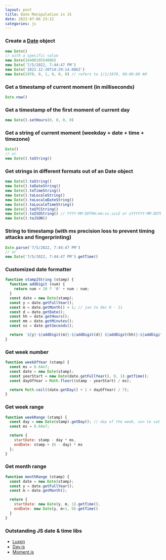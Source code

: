 ```yaml
---
layout: post
title: Date Manipulation in JS
date: 2022-07-06 23:12
categories: js
---
```

### Create a [Date](https://developer.mozilla.org/en-US/docs/Web/JavaScript/Reference/Global_Objects/Date) object

```js
new Date()
// with a specific value
new Date(1640010554086)
new Date('7/5/2022, 7:44:47 PM')
new Date('2021-12-20T14:29:14.086Z')
new Date(1970, 0, 1, 0, 0, 0) // refers to 1/1/1970, 00:00:00 AM
```

### Get a timestamp of current moment (in milliseconds)

```js
Date.now()
```

### Get a timestamp of the first moment of current day

```js
new Date().setHours(0, 0, 0, 0)
```

### Get a string of current moment (weekday + date + time + timezone)

```js
Date() 
// or
new Date().toString()
```

### Get strings in different formats out of an Date object

```js
new Date().toString()
new Date().toDateString()
new Date().toTimeString()
new Date().toLocaleString()
new Date().toLocaleDateString()
new Date().toLocaleTimeString()
new Date().toUTCString()
new Date().toISOString() // YYYY-MM-DDTHH:mm:ss.sssZ or ±YYYYYY-MM-DDTHH:mm:ss.sssZ
new Date().toJSON()
```

### String to timestamp (with ms precision loss to prevent timing attacks and fingerprinting)

```js
Date.parse('7/5/2022, 7:44:47 PM')
// or
new Date('7/5/2022, 7:44:47 PM').getTime()
```

### Customized date formatter

```js
function stamp2String (stamp) {
  function addDigit (num) {
    return num < 10 ? '0' + num : num;
  }
  const date = new Date(stamp);
  const y = date.getFullYear();
  const m = date.getMonth() + 1; // jan to dec 0 - 11
  const d = date.getDate();
  const hh = date.getHours();
  const mm = date.getMinutes();
  const ss = date.getSeconds();

  return `${y}-${addDigit(m)}-${addDigit(d)} ${addDigit(hh)}:${addDigit(mm)}:${addDigit(ss)}`;
}
```

### Get week number

```js
function weekOfYear (stamp) {
  const ms = 8.64e7;
  const date = new Date(stamp);
  const yearStart = new Date(date.getFullYear(), 0, 1).getTime();
  const dayOfYear = Math.floor((stamp - yearStart) / ms);

  return Math.ceil((date.getDay() + 1 + dayOfYear) / 7);
}
```

### Get week range

```js
function weekRange (stamp) {
  const day = new Date(stamp).getDay(); // day of the week, sun to sat 0 - 6
  const ms = 8.64e7;

  return {
    startDate: stamp - day * ms,
    endDate: stamp + (6 - day) * ms
  };
}
```

### Get month range

```js
function monthRange (stamp) {
  const date = new Date(stamp);
  const y = date.getFullYear();
  const m = date.getMonth();

  return {
    startDate: new Date(y, m, 1).getTime(),
    endDate: new Date(y, m+1, 0).getTime()
  }
}
```

### Outstanding JS date & time libs

- [Luxon](https://moment.github.io/luxon/#/?id=luxon)
- [Day.js](https://day.js.org/)
- [Moment.js](https://momentjs.com/)